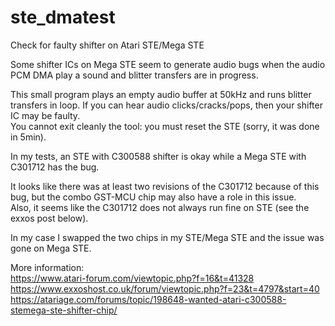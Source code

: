 # ste_dmatest
Check for faulty shifter on Atari STE/Mega STE

Some shifter ICs on Mega STE seem to generate audio bugs when the audio PCM DMA play a sound and blitter transfers are in progress.

This small program plays an empty audio buffer at 50kHz and runs blitter transfers in loop. If you can hear audio clicks/cracks/pops, then your shifter IC may be faulty.  
You cannot exit cleanly the tool: you must reset the STE (sorry, it was done in 5min).

In my tests, an STE with C300588 shifter is okay while a Mega STE with C301712 has the bug.  

It looks like there was at least two revisions of the C301712 because of this bug, but the combo GST-MCU chip may also have a role in this issue.  
Also, it seems like the C301712 does not always run fine on STE (see the exxos post below).

In my case I swapped the two chips in my STE/Mega STE and the issue was gone on Mega STE.


More information:  
https://www.atari-forum.com/viewtopic.php?f=16&t=41328  
https://www.exxoshost.co.uk/forum/viewtopic.php?f=23&t=4797&start=40  
https://atariage.com/forums/topic/198648-wanted-atari-c300588-stemega-ste-shifter-chip/  
